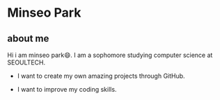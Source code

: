 # **Minseo Park**
## about me

Hi i am minseo park😄. I am a sophomore studying computer science at SEOULTECH.

- I want to create my own amazing projects through GitHub.

- I want to improve my coding skills.








<!--
**minseopark23100269/minseopark23100269** is a ✨ _special_ ✨ repository because its `README.md` (this file) appears on your GitHub profile.

Here are some ideas to get you started:

- 🔭 I’m currently working on ...
- 🌱 I’m currently learning ...
- 👯 I’m looking to collaborate on ...
- 🤔 I’m looking for help with ...
- 💬 Ask me about ...
- 📫 How to reach me: ...
- 😄 Pronouns: ...
- ⚡ Fun fact: ...
-->
